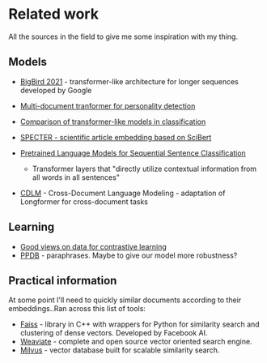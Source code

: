 [bigbird]: https://arxiv.org/abs/2007.14062
[dai_22]: https://arxiv.org/abs/2204.06683
[tian_20]: https://proceedings.neurips.cc/paper/2020/hash/4c2e5eaae9152079b9e95845750bb9ab-Abstract.html
[yang_21]: https://ojs.aaai.org/index.php/AAAI/article/view/17673
[cohan_20]: https://arxiv.org/abs/2004.07180
[cohan_19]: https://aclanthology.org/D19-1383/
[faiss]: https://faiss.ai
[weaviate]: https://weaviate.io
[milvus]: https://milvus.io
[ppdb]: http://paraphrase.org/#/download
[cdlm]: https://aclanthology.org/2021.findings-emnlp.225



# Related work

All the sources in the field to give me some inspiration with my thing.

## Models

- [BigBird 2021][bigbird] - transformer-like architecture for longer sequences
  developed by Google
- [Multi-document tranformer for personality detection][yang_21]

- [Comparison of transformer-like models in classification][dai_22]
- [SPECTER - scientific article embedding based on SciBert][cohan_20]
- [Pretrained Language Models for Sequential Sentence Classification][cohan_19]
  - Transformer layers that "directly utilize contextual information from all
    words in all sentences"
- [CDLM][cdlm] - Cross-Document Language Modeling - adaptation of Longformer for
  cross-document tasks

## Learning

- [Good views on data for contrastive learning][tian_20]
- [PPDB][ppdb] - paraphrases. Maybe to give our model more robustness?

## Practical information

At some point I'll need to quickly similar documents according to their
embeddings..Ran across this list of tools:

- [Faiss][faiss] - library in C++ with wrappers for Python for similarity search
  and clustering of dense vectors. Developed by Facebook AI.
- [Weaviate][weaviate] - complete and open source vector oriented search engine.
- [Milvus][milvus] - vector database built for scalable similarity search.
